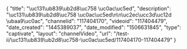 {
    "title": "\uc131\ub839\ub2d8\uc758 \uc0ac\uc5ed",
    "description": "\uc131\ub839\ub2d8\uc758 \uc0ac\uc5ed\n\n\uc2ec\ucc3d\uc12d \ubaa9\uc0ac",
    "channelid": "117404170",
    "videoid": "117404479",
    "date_created": "1445389037",
    "date_modified": "1506631845",
    "type": "captivate",
    "layout": "channelVideo",
    "url": "\/test-ii\/\uc131\ub839\ub2d8\uc758-\uc0ac\uc5ed\/117404170-117404479"
}